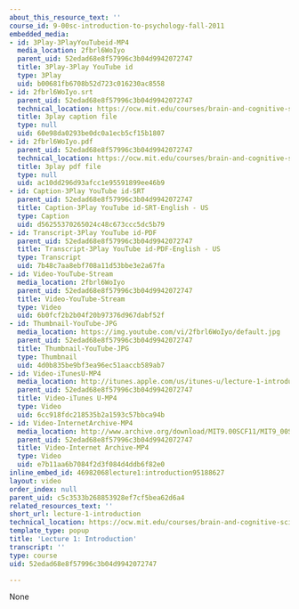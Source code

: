 ```yaml
---
about_this_resource_text: ''
course_id: 9-00sc-introduction-to-psychology-fall-2011
embedded_media:
- id: 3Play-3PlayYouTubeid-MP4
  media_location: 2fbrl6WoIyo
  parent_uid: 52edad68e8f57996c3b04d9942072747
  title: 3Play-3Play YouTube id
  type: 3Play
  uid: b00681fb6708b52d723c016230ac8558
- id: 2fbrl6WoIyo.srt
  parent_uid: 52edad68e8f57996c3b04d9942072747
  technical_location: https://ocw.mit.edu/courses/brain-and-cognitive-sciences/9-00sc-introduction-to-psychology-fall-2011/introduction/lecture-1-introduction/2fbrl6WoIyo.srt
  title: 3play caption file
  type: null
  uid: 60e98da0293be0dc0a1ecb5cf15b1807
- id: 2fbrl6WoIyo.pdf
  parent_uid: 52edad68e8f57996c3b04d9942072747
  technical_location: https://ocw.mit.edu/courses/brain-and-cognitive-sciences/9-00sc-introduction-to-psychology-fall-2011/introduction/lecture-1-introduction/2fbrl6WoIyo.pdf
  title: 3play pdf file
  type: null
  uid: ac10dd296d93afcc1e95591899ee46b9
- id: Caption-3Play YouTube id-SRT
  parent_uid: 52edad68e8f57996c3b04d9942072747
  title: Caption-3Play YouTube id-SRT-English - US
  type: Caption
  uid: d56255370265024c48c673ccc5dc5b79
- id: Transcript-3Play YouTube id-PDF
  parent_uid: 52edad68e8f57996c3b04d9942072747
  title: Transcript-3Play YouTube id-PDF-English - US
  type: Transcript
  uid: 7b48c7aa8ebf708a11d53bbe3e2a67fa
- id: Video-YouTube-Stream
  media_location: 2fbrl6WoIyo
  parent_uid: 52edad68e8f57996c3b04d9942072747
  title: Video-YouTube-Stream
  type: Video
  uid: 6b0fcf2b2b04f20b97376d967dabf52f
- id: Thumbnail-YouTube-JPG
  media_location: https://img.youtube.com/vi/2fbrl6WoIyo/default.jpg
  parent_uid: 52edad68e8f57996c3b04d9942072747
  title: Thumbnail-YouTube-JPG
  type: Thumbnail
  uid: 4d0b835be9bf3ea96ec51aaccb589ab7
- id: Video-iTunesU-MP4
  media_location: http://itunes.apple.com/us/itunes-u/lecture-1-introduction/id501335817?i=117204864
  parent_uid: 52edad68e8f57996c3b04d9942072747
  title: Video-iTunes U-MP4
  type: Video
  uid: 6cc918fdc218535b2a1593c57bbca94b
- id: Video-InternetArchive-MP4
  media_location: http://www.archive.org/download/MIT9.00SCF11/MIT9_00SCF11_lec01_300k.mp4
  parent_uid: 52edad68e8f57996c3b04d9942072747
  title: Video-Internet Archive-MP4
  type: Video
  uid: e7b11aa6b7084f2d3f084d4ddb6f82e0
inline_embed_id: 46982068lecture1:introduction95188627
layout: video
order_index: null
parent_uid: c5c3533b268853928ef7cf5bea62d6a4
related_resources_text: ''
short_url: lecture-1-introduction
technical_location: https://ocw.mit.edu/courses/brain-and-cognitive-sciences/9-00sc-introduction-to-psychology-fall-2011/introduction/lecture-1-introduction
template_type: popup
title: 'Lecture 1: Introduction'
transcript: ''
type: course
uid: 52edad68e8f57996c3b04d9942072747

---
```

None